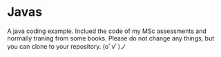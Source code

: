 # Javas
A java coding example. Inclued the code of my MSc assessments and normally traning from some books.
Please do not change any things, but you can clone to your repository. (oﾟvﾟ)ノ
